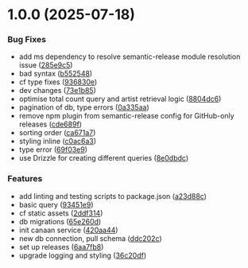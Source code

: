 # 1.0.0 (2025-07-18)


### Bug Fixes

* add ms dependency to resolve semantic-release module resolution issue ([285e9c5](https://github.com/et0and/canaan/commit/285e9c5403ea126eabfcfda68c356466a46b344e))
* bad syntax ([b552548](https://github.com/et0and/canaan/commit/b552548acf4b1a9969f0e8942d5944f56c71fb54))
* cf type fixes ([936830e](https://github.com/et0and/canaan/commit/936830e9a5a696376d8fcbfa52c4e7ff051728f3))
* dev changes ([73e1b85](https://github.com/et0and/canaan/commit/73e1b8593609329ca0e5f499c56d92c381247f9e))
* optimise total count query and artist retrieval logic ([8804dc6](https://github.com/et0and/canaan/commit/8804dc6e63b1d845d953b3a869adde2a49c6177f))
* pagination of db, type errors ([0a335aa](https://github.com/et0and/canaan/commit/0a335aac8f5826239ca49447c613e93143a1d6f8))
* remove npm plugin from semantic-release config for GitHub-only releases ([cde689f](https://github.com/et0and/canaan/commit/cde689fb1ea741ddc7ed1c6c5f35f2f9c76d5afb))
* sorting order ([ca671a7](https://github.com/et0and/canaan/commit/ca671a72498e8a826b8532bfea7cd86ba908b477))
* styling inline ([c0ac6a3](https://github.com/et0and/canaan/commit/c0ac6a3d44fd550375f5310e998f92039cbe1ce3))
* type error ([69f03e9](https://github.com/et0and/canaan/commit/69f03e92ea6351283de5921a7bcaf960faf81c71))
* use Drizzle for creating different queries ([8e0dbdc](https://github.com/et0and/canaan/commit/8e0dbdc9c5cc622ce3b6133eb3a7a51a9597e4d6))


### Features

* add linting and testing scripts to package.json ([a23d88c](https://github.com/et0and/canaan/commit/a23d88cabc1313914e2709f32a4bfcc18de5ec39))
* basic query ([93451e9](https://github.com/et0and/canaan/commit/93451e9e71a5fae8497ce4fb09792628fc85cd1a))
* cf static assets ([2ddf314](https://github.com/et0and/canaan/commit/2ddf31461c1c43c60560d12d4db1db1719092ac2))
* db migrations ([65e260d](https://github.com/et0and/canaan/commit/65e260dd8c8e161e7fdaeefb47f08444ed2fc065))
* init canaan service ([420aa44](https://github.com/et0and/canaan/commit/420aa4431c4958754314452230e0db03cc1e3e34))
* new db connection, pull schema ([ddc202c](https://github.com/et0and/canaan/commit/ddc202cf90a8bfbe838dfde8d4ba16081390d6f4))
* set up releases ([6aa7fb8](https://github.com/et0and/canaan/commit/6aa7fb8e864865fec0628a1919484912ab7421dc))
* upgrade logging and styling ([36c20df](https://github.com/et0and/canaan/commit/36c20df32e77198379105e816eb497a4e77a50ed))
